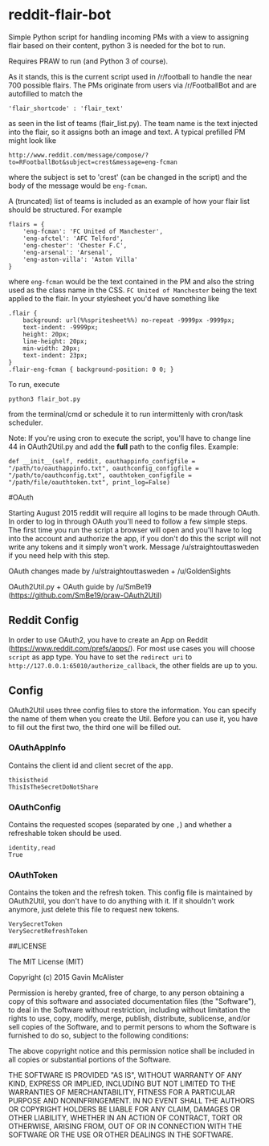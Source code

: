 reddit-flair-bot
================

Simple Python script for handling incoming PMs with a view to assigning flair based on their content, python 3 is needed for the bot to run.

Requires PRAW to run (and Python 3 of course).

As it stands, this is the current script used in /r/football to handle the near 700 possible flairs. The PMs originate from users via /r/FootballBot and are autofilled to match the

    'flair_shortcode' : 'flair_text'
    
as seen in the list of teams (flair_list.py). The team name is the text injected into the flair, so it assigns both an image and text. A typical prefilled PM might look like

    http://www.reddit.com/message/compose/?to=RFootballBot&subject=crest&message=eng-fcman

where the subject is set to 'crest' (can be changed in the script) and the body of the message would be `eng-fcman`.

A (truncated) list of teams is included as an example of how your flair list should be structured. For example

    flairs = {
        'eng-fcman': 'FC United of Manchester',
        'eng-afctel': 'AFC Telford',
        'eng-chester': 'Chester F.C',
        'eng-arsenal': 'Arsenal',
        'eng-aston-villa': 'Aston Villa'
    }

where `eng-fcman` would be the text contained in the PM and also the string used as the class name in the CSS. `FC United of Manchester` being the text applied to the flair. In your stylesheet you'd have something like

    .flair {
        background: url(%%spritesheet%%) no-repeat -9999px -9999px;
        text-indent: -9999px;
        height: 20px;
        line-height: 20px;
        min-width: 20px;
        text-indent: 23px;
    }
    .flair-eng-fcman { background-position: 0 0; }

To run, execute

    python3 flair_bot.py

from the terminal/cmd or schedule it to run intermittenly with cron/task scheduler.

Note: If you're using cron to execute the script, you'll have to change line 44 in OAuth2Util.py and add the **full** path to the config files. Example: 

```def __init__(self, reddit, oauthappinfo_configfile = "/path/to/oauthappinfo.txt", oauthconfig_configfile = "/path/to/oauthconfig.txt", oauthtoken_configfile = "/path/file/oauthtoken.txt", print_log=False)```

#OAuth

Starting August 2015 reddit will require all logins to be made through OAuth. In order to log in through OAuth you'll need to follow a few simple steps.
The first time you run the script a browser will open and you'll have to log into the account and authorize the app, if you don't do this the script will not write any tokens and it simply won't work. Message /u/straightouttasweden if you need help with this step.

OAuth changes made by /u/straightouttasweden + /u/GoldenSights

OAuth2Util.py + OAuth guide by /u/SmBe19 (https://github.com/SmBe19/praw-OAuth2Util)

## Reddit Config
In order to use OAuth2, you have to create an App on Reddit (https://www.reddit.com/prefs/apps/). For most use cases you will choose `script` as app type. You have to set the `redirect uri` to `http://127.0.0.1:65010/authorize_callback`, the other fields are up to you.

## Config
OAuth2Util uses three config files to store the information. You can specify the name of them when you create the Util. Before you can use it, you have to fill out the first two, the third one will be filled out.

### OAuthAppInfo
Contains the client id and client secret of the app.

	thisistheid
	ThisIsTheSecretDoNotShare

### OAuthConfig
Contains the requested scopes (separated by one `,`) and whether a refreshable token should be used.

	identity,read
	True

### OAuthToken
Contains the token and the refresh token. This config file is maintained by OAuth2Util, you don't have to do anything with it. If it shouldn't work anymore, just delete this file to request new tokens.

	VerySecretToken
	VerySecretRefreshToken


##LICENSE

The MIT License (MIT)

Copyright (c) 2015 Gavin McAlister

Permission is hereby granted, free of charge, to any person obtaining a copy
of this software and associated documentation files (the "Software"), to deal
in the Software without restriction, including without limitation the rights
to use, copy, modify, merge, publish, distribute, sublicense, and/or sell
copies of the Software, and to permit persons to whom the Software is
furnished to do so, subject to the following conditions:

The above copyright notice and this permission notice shall be included in
all copies or substantial portions of the Software.

THE SOFTWARE IS PROVIDED "AS IS", WITHOUT WARRANTY OF ANY KIND, EXPRESS OR
IMPLIED, INCLUDING BUT NOT LIMITED TO THE WARRANTIES OF MERCHANTABILITY,
FITNESS FOR A PARTICULAR PURPOSE AND NONINFRINGEMENT. IN NO EVENT SHALL THE
AUTHORS OR COPYRIGHT HOLDERS BE LIABLE FOR ANY CLAIM, DAMAGES OR OTHER
LIABILITY, WHETHER IN AN ACTION OF CONTRACT, TORT OR OTHERWISE, ARISING FROM,
OUT OF OR IN CONNECTION WITH THE SOFTWARE OR THE USE OR OTHER DEALINGS IN
THE SOFTWARE.
